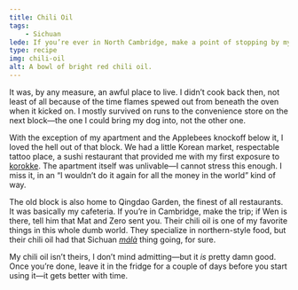 ```yaml
---
title: Chili Oil
tags: 
    - Sichuan
lede: If you’re ever in North Cambridge, make a point of stopping by my old apartment.
type: recipe
img: chili-oil
alt: A bowl of bright red chili oil.
---
```


It was, by any measure, an awful place to live. I didn’t cook back then, not least of all because of the time flames spewed out from beneath the oven when it kicked on. I mostly survived on runs to the convenience store on the next block—the one I could bring my dog into, not the other one.

With the exception of my apartment and the Applebees knockoff below it, I loved the hell out of that block. We had a little Korean market, respectable tattoo place, a sushi restaurant that provided me with my first exposure to [korokke](/recipes/croquettes/). The apartment itself was unlivable—I cannot stress this enough. I miss it, in an “I wouldn’t do it again for all the money in the world” kind of way.

The old block is also home to Qingdao Garden, the finest of all restaurants. It was basically my cafeteria. If you’re in Cambridge, make the trip; if Wen is there, tell him that Mat and Zero sent you. Their chili oil is one of my favorite things in this whole dumb world. They specialize in northern-style food, but their chili oil had that Sichuan [_málà_](https://en.wikipedia.org/wiki/Sichuan_cuisine#Features) thing going, for sure.

My chili oil isn’t theirs, I don’t mind admitting—but it _is_ pretty damn good. Once you’re done, leave it in the fridge for a couple of days before you start using it—it gets better with time.


